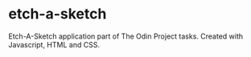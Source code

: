 # etch-a-sketch
Etch-A-Sketch application part of  The Odin Project tasks. Created with Javascript, HTML and CSS. 
